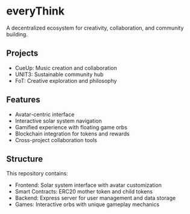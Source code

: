 # everyThink

A decentralized ecosystem for creativity, collaboration, and community building.

## Projects

- CueUp: Music creation and collaboration
- UNIT3: Sustainable community hub
- FoT: Creative exploration and philosophy

## Features

- Avatar-centric interface
- Interactive solar system navigation
- Gamified experience with floating game orbs
- Blockchain integration for tokens and rewards
- Cross-project collaboration tools

## Structure

This repository contains:

- Frontend: Solar system interface with avatar customization
- Smart Contracts: ERC20 mother token and child tokens
- Backend: Express server for user management and data storage
- Games: Interactive orbs with unique gameplay mechanics